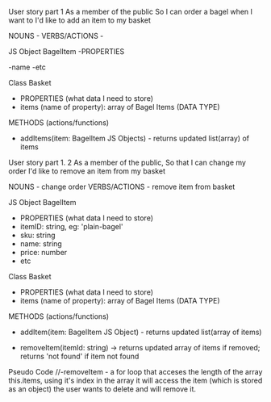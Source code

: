 User story part 1
As a member of the public
So I can order a bagel when I want to
I'd like to add an item to my basket

<!-- Process to follow -->

NOUNS -
VERBS/ACTIONS - 

JS Object BagelItem 
-PROPERTIES 

-name
-etc 

Class Basket 
- PROPERTIES (what data I need to store)
- items (name of property): array of Bagel Items (DATA TYPE)

METHODS (actions/functions)
- addItems(item: BagelItem JS Objects) - returns updated list(array) of items


User story part 1. 2
As a member of the public,
So that I can change my order
I'd like to remove an item from my basket

NOUNS - change order
VERBS/ACTIONS - remove item from basket

JS Object BagelItem
- PROPERTIES (what data I need to store)
- itemID: string, eg: 'plain-bagel'
- sku: string 
- name: string
- price: number
- etc

Class Basket 
- PROPERTIES (what data I need to store)
- items (name of property): array of Bagel Items (DATA TYPE)

METHODS (actions/functions)
- addItem(item: BagelItem JS Object) - returns updated list(array of items)

 - removeItem(itemId: string) -> returns updated array of items if removed; returns 'not found' if item not found




Pseudo Code
//-removeItem - a for loop that acceses the length of the array this.items, using it's index in the array it will access the item (which is stored as an object) the user wants to delete and will remove it.








<!-- verb - 
nouns - ****


classes (or methods)
properties 
functions
methods 

Seudo code 
// -->